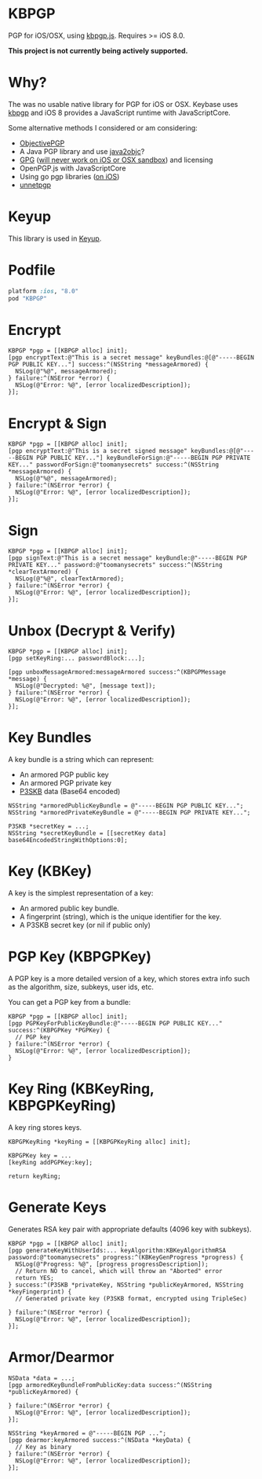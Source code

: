 KBPGP
===========

PGP for iOS/OSX, using [kbpgp.js](https://github.com/keybase/kbpgp). Requires >= iOS 8.0.

**This project is not currently being actively supported.**

# Why?

The was no usable native library for PGP for iOS or OSX. Keybase uses [kbpgp](https://github.com/keybase/kbpgp) and iOS 8 provides a JavaScript runtime with JavaScriptCore.

Some alternative methods I considered or am considering:

- [ObjectivePGP](https://github.com/krzyzanowskim/ObjectivePGP)
- A Java PGP library and use [java2objc](https://code.google.com/p/java2objc/)?
- [GPG](https://www.gnupg.org/) ([will never work on iOS or OSX sandbox](https://www.gnupg.org/faq/gnupg-faq.html#yes_gpgme)) and licensing
- OpenPGP.js with JavaScriptCore
- Using go pgp libraries ([on iOS](https://medium.com/using-go-in-mobile-apps/))
- [unnetpgp](https://github.com/upnext/unnetpgp)

# Keyup

This library is used in [Keyup](https://rel.me/keyup).


# Podfile

```ruby
platform :ios, "8.0"
pod "KBPGP"
```

# Encrypt

```objc
KBPGP *pgp = [[KBPGP alloc] init];
[pgp encryptText:@"This is a secret message" keyBundles:@[@"-----BEGIN PGP PUBLIC KEY..."] success:^(NSString *messageArmored) {
  NSLog(@"%@", messageArmored);
} failure:^(NSError *error) {
  NSLog(@"Error: %@", [error localizedDescription]);
}];
```

# Encrypt & Sign

```objc
KBPGP *pgp = [[KBPGP alloc] init];
[pgp encryptText:@"This is a secret signed message" keyBundles:@[@"-----BEGIN PGP PUBLIC KEY..."] keyBundleForSign:@"-----BEGIN PGP PRIVATE KEY..." passwordForSign:@"toomanysecrets" success:^(NSString *messageArmored) {
  NSLog(@"%@", messageArmored);
} failure:^(NSError *error) {
  NSLog(@"Error: %@", [error localizedDescription]);
}];
```

# Sign

```objc
KBPGP *pgp = [[KBPGP alloc] init];
[pgp signText:@"This is a secret message" keyBundle:@"-----BEGIN PGP PRIVATE KEY..." password:@"toomanysecrets" success:^(NSString *clearTextArmored) {
  NSLog(@"%@", clearTextArmored);
} failure:^(NSError *error) {
  NSLog(@"Error: %@", [error localizedDescription]);
}];
```

# Unbox (Decrypt & Verify)

```objc
KBPGP *pgp = [[KBPGP alloc] init];
[pgp setKeyRing:... passwordBlock:...];

[pgp unboxMessageArmored:messageArmored success:^(KBPGPMessage *message) {
  NSLog(@"Decrypted: %@", [message text]);
} failure:^(NSError *error) {
  NSLog(@"Error: %@", [error localizedDescription]);
}];
```

# Key Bundles

A key bundle is a string which can represent:

* An armored PGP public key
* An armored PGP private key
* [P3SKB](https://github.com/gabriel/TSTripleSec#p3skb) data (Base64 encoded)

```objc
NSString *armoredPublicKeyBundle = @"-----BEGIN PGP PUBLIC KEY...";
NSString *armoredPrivateKeyBundle = @"-----BEGIN PGP PRIVATE KEY...";

P3SKB *secretKey = ...;
NSString *secretKeyBundle = [[secretKey data] base64EncodedStringWithOptions:0];
```

# Key (KBKey)

A key is the simplest representation of a key:

* An armored public key bundle.
* A fingerprint (string), which is the unique identifier for the key.
* A P3SKB secret key (or nil if public only)

# PGP Key (KBPGPKey)

A PGP key is a more detailed version of a key, which stores extra info such as the algorithm, size, subkeys, user ids, etc.

You can get a PGP key from a bundle:

```objc
KBPGP *pgp = [[KBPGP alloc] init];
[pgp PGPKeyForPublicKeyBundle:@"-----BEGIN PGP PUBLIC KEY..." success:^(KBPGPKey *PGPKey) {
  // PGP key
} failure:^(NSError *error) {
  NSLog(@"Error: %@", [error localizedDescription]);
}
```

# Key Ring (KBKeyRing, KBPGPKeyRing)

A key ring stores keys.

```objc
KBPGPKeyRing *keyRing = [[KBPGPKeyRing alloc] init];

KBPGPKey key = ...
[keyRing addPGPKey:key];

return keyRing;
```

# Generate Keys

Generates RSA key pair with appropriate defaults (4096 key with subkeys).

```objc
KBPGP *pgp = [[KBPGP alloc] init];
[pgp generateKeyWithUserIds:... keyAlgorithm:KBKeyAlgorithmRSA password:@"toomanysecrets" progress:^(KBKeyGenProgress *progress) {
  NSLog(@"Progress: %@", [progress progressDescription]);
  // Return NO to cancel, which will throw an "Aborted" error
  return YES;
} success:^(P3SKB *privateKey, NSString *publicKeyArmored, NSString *keyFingerprint) {
  // Generated private key (P3SKB format, encrypted using TripleSec)

} failure:^(NSError *error) {
  NSLog(@"Error: %@", [error localizedDescription]);
}];
```

# Armor/Dearmor

```objc
NSData *data = ...;
[pgp armoredKeyBundleFromPublicKey:data success:^(NSString *publicKeyArmored) {

} failure:^(NSError *error) {
  NSLog(@"Error: %@", [error localizedDescription]);
}];
```

```objc
NSString *keyArmored = @"-----BEGIN PGP ...";
[pgp dearmor:keyArmored success:^(NSData *keyData) {
  // Key as binary
} failure:^(NSError *error) {
  NSLog(@"Error: %@", [error localizedDescription]);
}];
```



